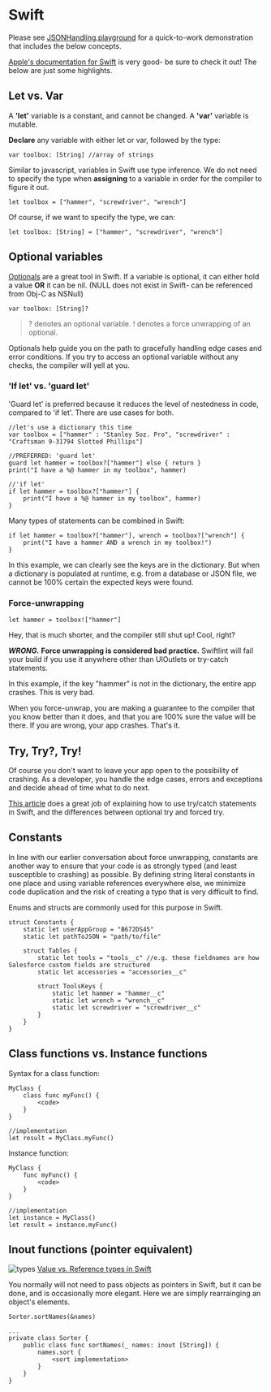 # Swift

Please see [JSONHandling.playground](JSONHandling.playground) for a quick-to-work demonstration that includes the below concepts.

[Apple's documentation for Swift](https://docs.swift.org/swift-book/LanguageGuide/TheBasics.html) is very good- be sure to check it out! The below are just some highlights.

## Let vs. Var

A **'let'** variable is a constant, and cannot be changed.
A **'var'** variable is mutable.

**Declare** any variable with either let or var, followed by the type:

```var toolbox: [String] //array of strings```

Similar to javascript, variables in Swift use type inference. We do not need to specify the type when **assigning** to a variable in order for the compiler to figure it out.

```let toolbox = ["hammer", "screwdriver", "wrench"]```

Of course, if we want to specify the type, we can:

```let toolbox: [String] = ["hammer", "screwdriver", "wrench"]```

## Optional variables

[Optionals](https://en.wikipedia.org/wiki/Option_type) are a great tool in Swift. If a variable is optional, it can either hold a value **OR** it can be nil. (NULL does not exist in Swift- can be referenced from Obj-C as NSNull)

```var toolbox: [String]?```

> ? denotes an optional variable. 
> ! denotes a force unwrapping of an optional.

Optionals help guide you on the path to gracefully handling edge cases and error conditions. If you try to access an optional variable without any checks, the compiler will yell at you. 

### 'If let' vs. 'guard let'


'Guard let' is preferred because it reduces the level of nestedness in code, compared to 'if let'. There are use cases for both.

```
//let's use a dictionary this time
var toolbox = ["hammer" : "Stanley 5oz. Pro", "screwdriver" : "Craftsman 9-31794 Slotted Phillips"]
        
//PREFERRED: 'guard let'
guard let hammer = toolbox?["hammer"] else { return }
print("I have a %@ hammer in my toolbox", hammer)

//'if let'
if let hammer = toolbox?["hammer"] {
    print("I have a %@ hammer in my toolbox", hammer)
}
```

Many types of statements can be combined in Swift:
```
if let hammer = toolbox?["hammer"], wrench = toolbox?["wrench"] {
    print("I have a hammer AND a wrench in my toolbox!")
}
```
In this example, we can clearly see the keys are in the dictionary. But when a dictionary is populated at runtime, e.g. from a database or JSON file, we cannot be 100% certain the expected keys were found.

### Force-unwrapping

```let hammer = toolbox!["hammer"]```

Hey, that is much shorter, and the compiler still shut up! Cool, right?

***WRONG.*** **Force unwrapping is considered bad practice.** Swiftlint will fail your build if you use it anywhere other than UIOutlets or try-catch statements.

In this example, if the key "hammer" is not in the dictionary, the entire app crashes. This is very bad.

When you force-unwrap, you are making a guarantee to the compiler that you know better than it does, and that you are 100% sure the value will be there. If you are wrong, your app crashes. That's it.

## Try, Try?, Try!

Of course you don't want to leave your app open to the possibility of crashing. As a developer, you handle the edge cases, errors and exceptions and decide ahead of time what to do next.

[This article](https://medium.com/@JoyceMatos/error-handling-in-swift-3-try-try-and-try-f19705e32ff4) does a great job of explaining how to use try/catch statements in Swift, and the differences between optional try and forced try.

## Constants

In line with our earlier conversation about force unwrapping, constants are another way to ensure that your code is as strongly typed (and least susceptible to crashing) as possible. By defining string literal constants in one place and using variable references everywhere else, we minimize code duplication and the risk of creating a typo that is very difficult to find.

Enums and structs are commonly used for this purpose in Swift.
```
struct Constants {
    static let userAppGroup = "B672DS45"
    static let pathToJSON = "path/to/file"
    
    struct Tables {
        static let tools = "tools__c" //e.g. these fieldnames are how Salesforce custom fields are structured
        static let accessories = "accessories__c"
        
        struct ToolsKeys {
            static let hammer = "hammer__c"
            static let wrench = "wrench__c"
            static let screwdriver = "screwdriver__c"
        }
    }
}
```

## Class functions vs. Instance functions

Syntax for a class function:
```
MyClass {
    class func myFunc() {
        <code>
    }
}

//implementation
let result = MyClass.myFunc()
```

Instance function:
```
MyClass {
    func myFunc() {
        <code>
    }
}

//implementation
let instance = MyClass()
let result = instance.myFunc()
```
## Inout functions (pointer equivalent)

![types](https://cdn-images-1.medium.com/max/1600/1*6aJyC6_MrCRjdIAgXxAxkQ.png)
[Value vs. Reference types in Swift](https://medium.com/@abhimuralidharan/difference-between-value-type-and-a-reference-type-in-ios-swift-18cb5145ad7a)

You normally will not need to pass objects as pointers in Swift, but it can be done, and is occasionally more elegant. Here we are simply rearrainging an object's elements.
```
Sorter.sortNames(&names)

...
private class Sorter {
    public class func sortNames(_ names: inout [String]) {
        names.sort { 
            <sort implementation>
        }
    }                
}               
